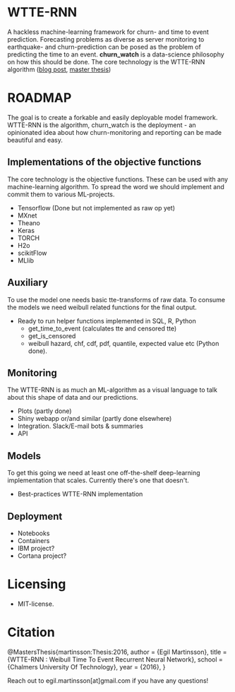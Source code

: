 # WTTE-RNN
A hackless machine-learning framework for churn- and time to event prediction. Forecasting problems as diverse as server monitoring to earthquake- and churn-prediction can be posed as the problem of predicting the time to an event. **churn_watch** is a data-science philosophy on how this should be done. The core technology is the WTTE-RNN algorithm ([blog post](https://ragulpr.github.io/2016/12/22/WTTE-RNN-Hackless-churn-modeling/), [master thesis](https://ragulpr.github.io/assets/draft_master_thesis_martinsson_egil_wtte_rnn_2016.pdf))

<blockquote class="imgur-embed-pub" lang="en" data-id="0oVdKiv"><a href="//imgur.com/0oVdKiv"></a></blockquote><script async src="//s.imgur.com/min/embed.js" charset="utf-8"></script>

# ROADMAP
The goal is to create a forkable and easily deployable model framework. WTTE-RNN is the algorithm, churn_watch is the deployment - an opinionated idea about how churn-monitoring and reporting can be made beautiful and easy. 

## Implementations of the objective functions
The core technology is the objective functions. These can be used with any machine-learning algorithm. To spread the word we should implement and commit them to various ML-projects. 

* Tensorflow (Done but not implemented as raw op yet)
* MXnet
* Theano
* Keras
* TORCH
* H2o
* scikitFlow
* MLlib

## Auxiliary

To use the model one needs basic tte-transforms of raw data. To consume the models we need weibull related functions for the final output.
* Ready to run helper functions implemented in SQL, R, Python
  - get_time_to_event (calculates tte and censored tte)
  - get_is_censored
  - weibull hazard, chf, cdf, pdf, quantile, expected value etc (Python done). 

## Monitoring 
The WTTE-RNN is as much an ML-algorithm as a visual language to talk about this shape of data and our predictions.
* Plots (partly done)
* Shiny webapp or/and similar (partly done elsewhere)
* Integration. Slack/E-mail bots & summaries
* API 

## Models
To get this going we need at least one off-the-shelf deep-learning implementation that scales. Currently there's one that doesn't.
* Best-practices WTTE-RNN implementation

## Deployment
* Notebooks
* Containers
* IBM project?
* Cortana project?

# Licensing
* MIT-license. 

# Citation

@MastersThesis{martinsson:Thesis:2016,
    author     =     {Egil Martinsson},
    title     =     {WTTE-RNN : Weibull Time To Event Recurrent Neural Network},
    school     =     {Chalmers University Of Technology},
    year     =     {2016},
    }

Reach out to egil.martinsson[at]gmail.com if you have any questions!
